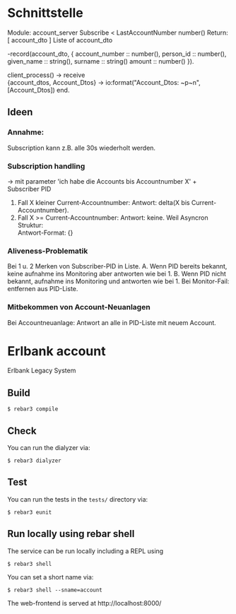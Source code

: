 # Schnittstelle
Module: account_server
Subscribe < LastAccountNumber number()
Return: [ account_dto ] Liste of account_dto

-record(account_dto, {
    account_number :: number(),
	person_id :: number(),
    given_name :: string(),
    surname :: string()
    amount :: number()
}).


client_process() ->
    receive       
        {account_dtos, Account_Dtos} ->
            io:format("Account_Dtos: ~p~n", [Account_Dtos])
    end.

## Ideen

### Annahme: 
Subscription kann z.B. alle 30s wiederholt werden. 

### Subscription handling
   -> mit parameter 'ich habe die Accounts bis Accountnumber X' + Subscriber PID
 1. Fall X kleiner Current-Accountnumber:
 Antwort: delta(X bis Current-Accountnumber).
 2. Fall X >= Current-Accountnumber:
 Antwort: keine. Weil Asyncron
 Struktur:  
 Antwort-Format: {}

### Aliveness-Problematik 
 Bei 1 u. 2
 Merken von Subscriber-PID in Liste.
 A. Wenn PID bereits bekannt, keine aufnahme ins Monitoring aber antworten wie bei 1. 
 B. Wenn PID nicht bekannt, aufnahme ins Monitoring und antworten wie bei 1. 
 Bei Monitor-Fail: entfernen aus PID-Liste.
### Mitbekommen von Account-Neuanlagen
 Bei Accountneuanlage: Antwort an alle in PID-Liste mit neuem Account.


# Erlbank account

Erlbank Legacy System

## Build

```
$ rebar3 compile
```

## Check

You can run the dialyzer via:

```
$ rebar3 dialyzer
```

## Test

You can run the tests in the `tests/` directory via:

```
$ rebar3 eunit
```

## Run locally using rebar shell

The service can be run locally including a REPL using

```
$ rebar3 shell
```

You can set a short name via:

```
$ rebar3 shell --sname=account
```

The web-frontend is served at http://localhost:8000/
